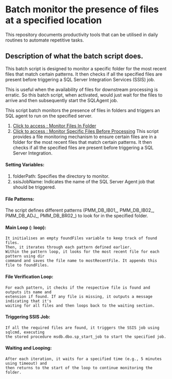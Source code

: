# Batch monitor the presence of files at a specified location
This repository documents productivity tools that can be utilised in daily routines to automate repetitive tasks.

## Description of what the batch script does.
This batch script is designed to monitor a specific folder for the most recent files that match certain patterns. It then checks if all the specified files are present before triggering a SQL Server Integration Services (SSIS) job.

This is useful when the availability of files for downstream processing is erratic. So this batch script, when activated, would just wait for the files to arrive and then subsequently start the SQLAgent job.

This script batch monitors the presence of files in folders and triggers an SQL agent to run on the specified server.
1. [Click to access : Monitor Files In Folder](https://github.com/aduohene1990/TechTools/blob/aduohene-tools/20231015%20-%20monitor_files_for_sql_agent_job.bat)
2. [Click to access : Monitor Specific Files Before Processing](https://github.com/aduohene1990/TechTools/blob/aduohene-tools/20231015%20-%20monitor_files_for_sql_agent_job.bat)
    This script provides a file monitoring mechanism to ensure certain files are in a folder for the most recent files that match certain patterns.
    It then checks if all the specified files are present before triggering a SQL Server Integration.
  #### Setting Variables:
  1. folderPath: Specifies the directory to monitor.
  2. ssisJobName: Indicates the name of the SQL Server Agent job that should be triggered. 
  #### File Patterns:
  The script defines different patterns (PMM_DB_IB01_, PMM_DB_IB02_, PMM_DB_ADJ_, PMM_DB_BR02_) to look for in the specified folder.
  #### Main Loop (: loop):
    It initialises an empty foundFiles variable to keep track of found files.
    Then, it iterates through each pattern defined earlier.
    Within the pattern loop, it looks for the most recent file for each pattern using dir 
    command and saves the file name to mostRecentFile. It appends this file to foundFiles.
  #### File Verification Loop:
    For each pattern, it checks if the respective file is found and outputs its name and 
    extension if found. If any file is missing, it outputs a message indicating that it's 
    waiting for all files and then loops back to the waiting section.
  #### Triggering SSIS Job:
    If all the required files are found, it triggers the SSIS job using sqlcmd, executing 
    the stored procedure msdb.dbo.sp_start_job to start the specified job.
  #### Waiting and Looping:
    After each iteration, it waits for a specified time (e.g., 5 minutes using timeout) and 
    then returns to the start of the loop to continue monitoring the folder.    
  





